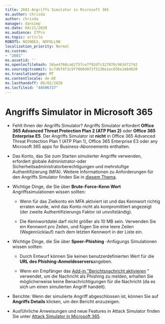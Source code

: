 ```yaml
---
title: 2681-Angriffs Simulator in Microsoft 365
ms.author: chrisda
author: chrisda
manager: dansimp
ms.date: 04/21/2020
ms.audience: ITPro
ms.topic: article
ROBOTS: NOINDEX, NOFOLLOW
localization_priority: Normal
ms.custom:
- "2681"
ms.assetid: ''
ms.openlocfilehash: 3dae4768ca62757ce7f92dfc527078c963d72742
ms.sourcegitcommit: bc7d6f4f3c9f7060d073f5130e1ec856e248d020
ms.translationtype: MT
ms.contentlocale: de-DE
ms.lasthandoff: 06/02/2020
ms.locfileid: "44506737"
---
```

# <a name="attack-simulator-in-microsoft-365"></a>Angriffs Simulator in Microsoft 365

- Fehlt Ihnen der Angriffs Simulator? Angriffs Simulator erfordert **Office 365 Advanced Threat Protection Plan 2 (ATP Plan 2)** oder **Office 365 Enterprise E5**. Der Angriffs Simulator ist **nicht** in Office 365 Advanced Threat Protection Plan 1 (ATP Plan 1), Office 365 Enterprise E3 oder any Microsoft 365 apps for Business-Abonnements enthalten.

- Das Konto, das Sie zum Starten simulierter Angriffe verwenden, erfordert globale Administrator-oder Sicherheitsadministratorberechtigungen und mehrstufige Authentifizierung (MFA). Weitere Informationen zu Anforderungen für den Angriffs Simulator finden Sie in [diesem Thema](https://docs.microsoft.com/microsoft-365/security/office-365-security/attack-simulator).

- Wichtige Dinge, die Sie über **Brute-Force-Kenn Wort** Angriffssimulationen wissen sollten:

  - Wenn für das Zielkonto ein MFA aktiviert ist und das Kennwort richtig erraten wurde, wird das Konto nicht als kompromittiert angezeigt (der zweite Authentifizierungs Faktor ist unvollständig).

  - Die Kennwortdatei darf nicht größer als 10 MB sein. Verwenden Sie ein Kennwort pro Zeilen, und fügen Sie eine leere Zeilen (Wagenrücklauf) nach dem letzten Kennwort in der Liste ein.

- Wichtige Dinge, die Sie über **Speer-Phishing** -Anfügungs Simulationen wissen sollten:

  - Durch Entwurf können Sie keinen benutzerdefinierten Wert für die **URL des Phishing-Anmeldeservers**angeben.

  - Wenn ein Empfänger das [Add-in "Berichtsnachricht aktivieren](https://docs.microsoft.com/microsoft-365/security/office-365-security/enable-the-report-message-add-in) " verwendet, um die Nachricht als Phishing zu melden, erhalten Sie möglicherweise keine Benachrichtigungen für die Nachricht (da es sich um einen simulierten Angriff handelt).

- Berichte: Wenn der simulierte Angriff abgeschlossen ist, können Sie auf **Angriffs Details** klicken, um den Bericht anzuzeigen.

- Ausführliche Anweisungen und neue Features in Attack Simulator finden Sie unter [Attack Simulator in Microsoft 365](https://docs.microsoft.com/microsoft-365/security/office-365-security/attack-simulator).
